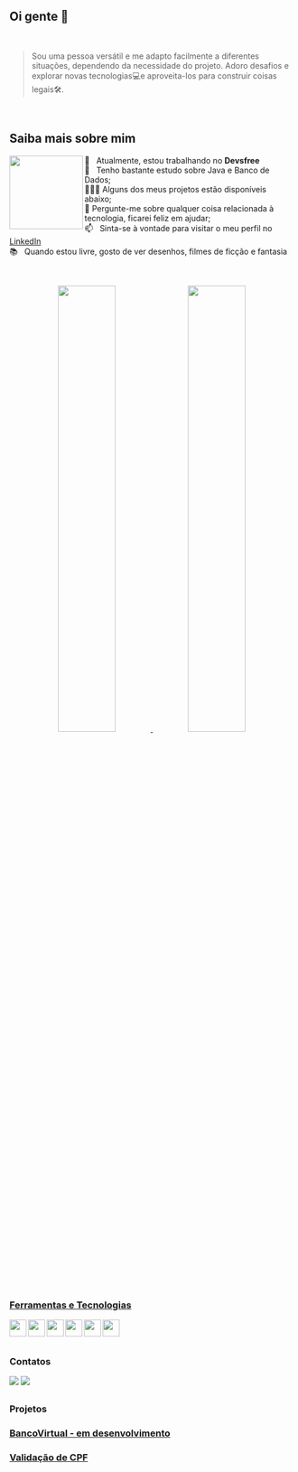 ## Oi gente 👋

<br>

>Sou uma pessoa versátil e me adapto facilmente a diferentes situações, dependendo da necessidade do projeto. Adoro desafios e explorar novas tecnologias💻e aproveita-los para construir coisas legais🛠️.

<br>

## Saiba mais sobre mim

<img src="https://github.com/manzano-pje/imagens/blob/master/einstein.jpg" align="left" height="130em"/>

🔭 &nbsp; Atualmente, estou trabalhando no **Devsfree**<br>
🌱 &nbsp; Tenho bastante estudo sobre Java e Banco de Dados;<br>
👨🏻‍💻 Alguns dos meus projetos estão disponíveis abaixo;<br>
💬 Pergunte-me sobre qualquer coisa relacionada à tecnologia, ficarei feliz em ajudar;<br>
📫 &nbsp; Sinta-se à vontade para visitar o meu perfil no [LinkedIn](https://www.linkedin.com/in/paulo-manznao/)<br>
📚 &nbsp; Quando estou livre, gosto de ver desenhos, filmes de ficção e fantasia <br>
##
<br>
<div align="center">
  <a href="https://github.com/rafaballerini">
  <img width="45%" src="https://github-readme-stats.vercel.app/api?username=manzano-pje&show_icons=true&theme=dracula&include_all_commits=true&count_private=true"/>
  <img width="45%" src="https://github-readme-stats.vercel.app/api/top-langs/?username=manzano-pje&layout=compact&langs_count=7&theme=dracula"/>
</div>
<br>
  
### Ferramentas e Tecnologias

 <a href="#"><img src="https://github.com/manzano-pje/imagens/blob/master/monochrome_large.png  "  align="left" height="30em"/></a>
 <a href="#"><img src="https://cdn.jsdelivr.net/gh/devicons/devicon/icons/intellij/intellij-original.svg"  align="left" height="30em"/></a>
 <a href="#"> <img src="https://cdn.jsdelivr.net/gh/devicons/devicon/icons/jetbrains/jetbrains-original.svg"  align="left" height="30em"/></a>
 <a href="#"><img src="https://cdn.jsdelivr.net/gh/devicons/devicon/icons/java/java-original.svg"  align="left" height="30em" /></a>
 <a href="#"><img src="https://cdn.jsdelivr.net/gh/devicons/devicon/icons/mysql/mysql-plain.svg"  align="left" height="30em"/></a>
 <a href="#"><img src="https://cdn.jsdelivr.net/gh/devicons/devicon/icons/spring/spring-original.svg"  align="left" height="30em"/></a>      
<br>

##

### Contatos
 <a href=mailto:manzano.pje@gmail.com><img src="https://img.shields.io/badge/Gmail-D14836?style=for-the-badge&logo=gmail&logoColor=white"/></a>
 <a href="https://linkedin.com/in/paulo-manzano"><img src="https://img.shields.io/badge/LinkedIn-0077B5?style=for-the-badge&logo=linkedin&logoColor=white"/></a>

##

### Projetos

### [BancoVirtual - em desenvolvimento](https://github.com/manzano-pje/BancoVirutal)<br>
### [Validação de CPF](https://github.com/manzano-pje/Verificacao_de_CPF)






<!--
**manzano-pje/manzano-pje** is a ✨ _special_ ✨ repository because its `README.md` (this file) appears on your GitHub profile.


<img src="https://cdn.jsdelivr.net/gh/devicons/devicon/icons/bootstrap/bootstrap-original.svg" />
<img src="https://cdn.jsdelivr.net/gh/devicons/devicon/icons/chrome/chrome-original.svg" />
<img src="https://cdn.jsdelivr.net/gh/devicons/devicon/icons/css3/css3-original.svg" />
<img src="https://cdn.jsdelivr.net/gh/devicons/devicon/icons/firebase/firebase-plain.svg" />
<img src="https://cdn.jsdelivr.net/gh/devicons/devicon/icons/git/git-original.svg" />
<img src="https://cdn.jsdelivr.net/gh/devicons/devicon/icons/html5/html5-original.svg" />
<img src="https://cdn.jsdelivr.net/gh/devicons/devicon/icons/javascript/javascript-original.svg" />
<img src="https://cdn.jsdelivr.net/gh/devicons/devicon/icons/jetbrains/jetbrains-original.svg" />
<img src="https://cdn.jsdelivr.net/gh/devicons/devicon/icons/mysql/mysql-plain.svg" />
<img src="https://cdn.jsdelivr.net/gh/devicons/devicon/icons/postgresql/postgresql-original.svg" />
<img src="https://cdn.jsdelivr.net/gh/devicons/devicon/icons/visualstudio/visualstudio-plain.svg" />
                                                                      

badjes
 <a href="#"><img src="https://img.shields.io/badge/Medium-12100E?style=for-the-badge&logo=medium&logoColor=white"/></a>

          
          
          
          
Here are some ideas to get you started:

- 🔭 I’m currently working on ...
- 🌱 I’m currently learning ...
- 👯 I’m looking to collaborate on ...
- 🤔 I’m looking for help with ...
- 💬 Ask me about ...
- 📫 How to reach me: ...
- 😄 Pronouns: ...
- ⚡ Fun fact: ...
-->
